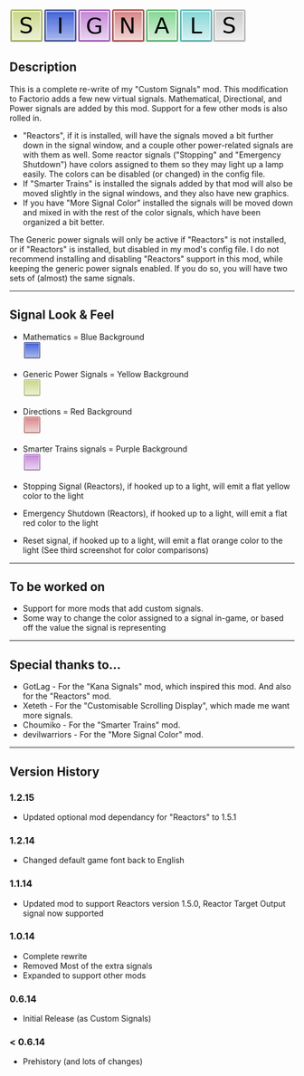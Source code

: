 ![Signals Logo](./signals.png "Signals Logo")

## Description

This is a complete re-write of my "Custom Signals" mod. 
This modification to Factorio adds a few new virtual signals. 
Mathematical, Directional, and Power signals are added by this mod. 
Support for a few other mods is also rolled in.

* "Reactors", if it is installed, will have the signals moved a bit further down 
in the signal window, and a couple other power-related signals are with them as well. 
Some reactor signals ("Stopping" and "Emergency Shutdown") have colors assigned to 
them so they may light up a lamp easily. The colors can be disabled (or changed) in 
the config file.
* If "Smarter Trains" is installed the signals added by that mod will also be moved
slightly in the signal windows, and they also have new graphics.
* If you have "More Signal Color" installed the signals will be moved down and mixed
in with the rest of the color signals, which have been organized a bit better.

The Generic power signals will only be active if "Reactors" is not installed, or if
"Reactors" is installed, but disabled in my mod's config file. I do not recommend 
installing and disabling "Reactors" support in this mod, while keeping the generic 
power signals enabled. If you do so, you will have two sets of (almost) the same 
signals.

---
## Signal Look & Feel

* Mathematics = Blue Background  
![Blue Background](./graphics/icons/colors/5.png "Blue Background")
* Generic Power Signals = Yellow Background  
![Yellow Background](./graphics/icons/colors/8.png "Yellow Background")
* Directions = Red Background  
![Red Background](./graphics/icons/colors/3.png "Red Background")
* Smarter Trains signals = Purple Background  
![Purple Background](./graphics/icons/colors/4.png "Purple Background")

* Stopping Signal (Reactors), if hooked up to a light, will emit a flat yellow color
to the light
* Emergency Shutdown (Reactors), if hooked up to a light, will emit a flat red color 
to the light
* Reset signal, if hooked up to a light, will emit a flat orange color to the light
(See third screenshot for color comparisons)

---
## To be worked on

* Support for more mods that add custom signals.
* Some way to change the color assigned to a signal in-game, or based off the value the
signal is representing

---
## Special thanks to...


* GotLag - For the "Kana Signals" mod, which inspired this mod. And also for the "Reactors" mod.
* Xeteth - For the "Customisable Scrolling Display", which made me want more signals.
* Choumiko - For the "Smarter Trains" mod.
* devilwarriors - For the "More Signal Color" mod.

---
## Version History
### 1.2.15

* Updated optional mod dependancy for "Reactors" to 1.5.1

### 1.2.14

* Changed default game font back to English

### 1.1.14

* Updated mod to support Reactors version 1.5.0, Reactor Target Output signal now supported

### 1.0.14

* Complete rewrite
* Removed Most of the extra signals
* Expanded to support other mods

### 0.6.14

* Initial Release (as Custom Signals)

### < 0.6.14

* Prehistory (and lots of changes)